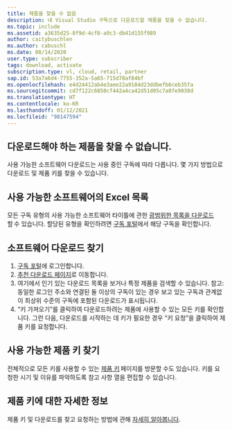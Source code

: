 ```yaml
---
title: 제품을 찾을 수 없음
description: 내 Visual Studio 구독으로 다운로드할 제품을 찾을 수 없습니다.
ms.topic: include
ms.assetid: a3635d25-8f9d-4cf8-a9c3-db41d155f989
author: caitybuschlen
ms.author: cabuschl
ms.date: 08/14/2020
user.type: subscriber
tags: download, activate
subscription.type: vl, cloud, retail, partner
sap.id: 53a7a6d4-7755-352a-5a65-715d78af84bf
ms.openlocfilehash: e4d24412ab4e3aee22a9184d23ddbefb6ceb35fa
ms.sourcegitcommit: cd7f122c6850cf442a4ca42d51d05c7a8fe9038d
ms.translationtype: HT
ms.contentlocale: ko-KR
ms.lasthandoff: 01/12/2021
ms.locfileid: "98147594"
---
```

## <a name="im-unable-to-locate-the-product-i-need-to-download"></a>다운로드해야 하는 제품을 찾을 수 없습니다.

사용 가능한 소프트웨어 다운로드는 사용 중인 구독에 따라 다릅니다. 몇 가지 방법으로 다운로드 및 제품 키를 찾을 수 있습니다. 

## <a name="excel-list-of-available-software"></a>사용 가능한 소프트웨어의 Excel 목록 
모든 구독 유형의 사용 가능한 소프트웨어 타이틀에 관한 [광범위한 목록을 다운로드](https://download.microsoft.com/download/1/5/4/15454442-CF17-47B9-A65D-DF84EF88511B/Visual_Studio_by_Subscription_Level.xlsx)할 수 있습니다. 할당된 유형을 확인하려면 [구독 포털](https://my.visualstudio.com/benefits)에서 해당 구독을 확인합니다.   

## <a name="find-software-downloads"></a>소프트웨어 다운로드 찾기 
1. [구독 포털](https://my.visualstudio.com/benefits)에 로그인합니다.  
1. [추천 다운로드 페이지](https://my.visualstudio.com/downloads/featured)로 이동합니다.  
1. 여기에서 인기 있는 다운로드 목록을 보거나 특정 제품을 검색할 수 있습니다. 참고: 동일한 로그인 주소와 연결된 둘 이상의 구독이 있는 경우 보고 있는 구독과 관계없이 최상위 수준의 구독에 포함된 다운로드가 표시됩니다.
1. “키 가져오기”를 클릭하여 다운로드하려는 제품에 사용할 수 있는 모든 키를 확인합니다. 그런 다음, 다운로드를 시작하는 데 키가 필요한 경우 “키 요청”을 클릭하여 제품 키를 요청합니다. 

## <a name="find-available-product-keys"></a>사용 가능한 제품 키 찾기
전체적으로 모든 키를 사용할 수 있는 [제품 키](https://my.visualstudio.com/productkeys) 페이지를 방문할 수도 있습니다. 키를 요청한 시기 및 이유를 파악하도록 참고 사항 열을 편집할 수 있습니다. 

## <a name="more-information-about-product-keys"></a>제품 키에 대한 자세한 정보
제품 키 및 다운로드를 찾고 요청하는 방법에 관해 [자세히 알아봅니다](https://docs.microsoft.com/visualstudio/subscriptions/find-keys).  